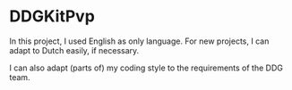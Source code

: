 # DDGKitPvp
In this project, I used English as only language.
For new projects, I can adapt to Dutch easily, if necessary.

I can also adapt (parts of) my coding style to the requirements of the DDG team.
